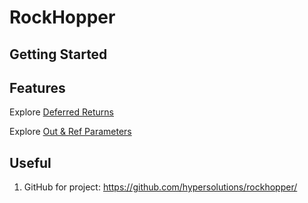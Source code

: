 # RockHopper

## Getting Started

## Features

Explore [Deferred Returns](Readme.DeferredReturns.md)

Explore [Out & Ref Parameters](Readme.OutAndRefParameters.md)

## Useful

1. GitHub for project: https://github.com/hypersolutions/rockhopper/